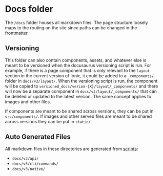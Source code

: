 # Docs folder

The `/docs` folder houses all markdown files. The page structure loosely maps to the routing on the site since paths can be changed in the frontmatter.

## Versioning

This folder can also contain components, assets, and whatever else is meant to be versioned when the docusaurus versioning script is run. For example, if there is a page component that is only relevant to the `layout` section in the current version of Ionic, it could be added to a `_components/` folder in `docs/v3/layout/`. When the versioning script is run, the component will be copied to `versioned_docs/verion-{X}/layout/_components/` and there will now be a separate component in `docs/v3/layout/_components/` that can be deleted or updated to the latest version. The same concept applies to images and other files.

If components are meant to be shared across versions, they can be put in `src/components/`. If images and other served files are meant to be shared across versions they can be put in `static/`.

## Auto Generated Files

All markdown files in these directories are generated from [scripts](/scripts):

- `docs/v3/api/`
- `docs/v3/cli/commands/`
- `docs/v3/native/`
